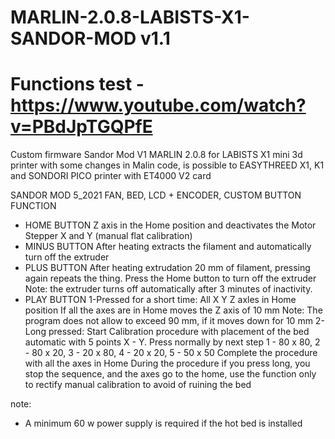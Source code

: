 # MARLIN-2.0.8-LABISTS-X1-SANDOR-MOD v1.1
# Functions test - https://www.youtube.com/watch?v=PBdJpTGQPfE

Custom firmware Sandor Mod V1 MARLIN 2.0.8 for LABISTS X1 mini 3d printer
with some changes in Malin code,  is possible to  EASYTHREED X1, K1 and SONDORI PICO printer with  ET4000 V2 card

SANDOR MOD 5_2021
FAN, BED, LCD + ENCODER,
CUSTOM BUTTON FUNCTION

- HOME BUTTON
Z axis in the Home position and deactivates the Motor Stepper X and Y (manual flat calibration)
- MINUS BUTTON
After heating extracts the filament and automatically turn off the extruder
- PLUS BUTTON
After heating extrudation 20 mm of filament, pressing again repeats the thing. Press the Home button to turn off the extruder
Note: the extruder turns off automatically after 3 minutes of inactivity.
- PLAY BUTTON
1-Pressed for a short time:
All X Y Z axles in Home position
If all the axes are in Home moves the Z axis of 10 mm
Note: The program does not allow to exceed 90 mm, if it moves down for 10 mm
2-Long pressed:
Start Calibration procedure with placement of the bed automatic with 5 points X - Y.
Press normally by next step 1 - 80 x 80, 2 - 80 x 20, 3 - 20 x 80, 4 - 20 x 20, 5 - 50 x 50
Complete the procedure with all the axes in Home
During the procedure if you press long, you stop the sequence, and the axes go to the home, 
use the function only to rectify manual calibration to avoid of ruining the bed

note:
- A minimum 60 w power supply is required if the hot bed is installed 
